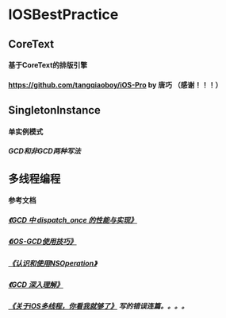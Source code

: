 # IOSBestPractice

## CoreText
#### 基于CoreText的排版引擎 
#### https://github.com/tangqiaoboy/iOS-Pro by 唐巧 （感谢！！！）

## SingletonInstance
#### 单实例模式 
##### GCD和非GCD两种写法


## 多线程编程
#### 参考文档  

##### [《GCD 中 dispatch_once 的性能与实现》](http://blog.jimmyis.in/dispatch_once/)
##### [《iOS-GCD使用技巧》](http://cnbin.github.io/blog/2015/05/26/ios-gcdshi-yong-ji-qiao/)
##### [《认识和使用NSOperation》](http://www.jianshu.com/p/2de9c776f226)
##### [《GCD 深入理解》](https://github.com/nixzhu/dev-blog/blob/master/2014-04-19-grand-central-dispatch-in-depth-part-1.md)
##### [《关于iOS多线程，你看我就够了》](http://www.cocoachina.com/ios/20150731/12819.html) 写的错误连篇。。。。
